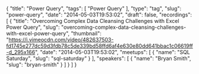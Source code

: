 {
  "title": "Power Query",
  "tags": [
    "Power Query"
  ],
  "type": "tag",
  "slug": "power-query",
  "date": "2014-05-03T19:53:02",
  "draft": false,
  "recordings": [
    {
      "title": "Overcoming Complex Data Cleansing Challenges with Excel Power Query",
      "slug": "overcoming-complex-data-cleansing-challenges-with-excel-power-query",
      "thumbnail": "https://i.vimeocdn.com/video/482637503-fd1745e277dc59d3fdb78c5de339bd58ffd6af4e630e80dd641bbac1c06619ff-d_295x166",
      "date": "2014-05-03T19:53:02",
      "meetups": [
        {
          "name": "SQL Saturday",
          "slug": "sql-saturday"
        }
      ],
      "speakers": [
        {
          "name": "Bryan Smith",
          "slug": "bryan-smith"
        }
      ]
    }
  ]
}